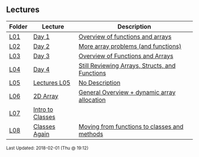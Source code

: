 ## Lectures
| Folder | Lecture | Description|
 | ------------|------------|------------|
 | [L01](https://github.com/rugbyprof/1063-Data-Structures/tree/master/Lectures/L08) | [ Day 1 ](https://github.com/rugbyprof/1063-Data-Structures/tree/master/Lectures/L08) | [ Overview of functions and arrays](https://github.com/rugbyprof/1063-Data-Structures/tree/master/Lectures/L08) |
 | [L02](https://github.com/rugbyprof/1063-Data-Structures/tree/master/Lectures/L08) | [ Day 2 ](https://github.com/rugbyprof/1063-Data-Structures/tree/master/Lectures/L08) | [ More array problems (and functions)](https://github.com/rugbyprof/1063-Data-Structures/tree/master/Lectures/L08) |
 | [L03](https://github.com/rugbyprof/1063-Data-Structures/tree/master/Lectures/L08) | [ Day 3 ](https://github.com/rugbyprof/1063-Data-Structures/tree/master/Lectures/L08) | [ Overview of Functions and Arrays](https://github.com/rugbyprof/1063-Data-Structures/tree/master/Lectures/L08) |
 | [L04](https://github.com/rugbyprof/1063-Data-Structures/tree/master/Lectures/L08) | [ Day 4 ](https://github.com/rugbyprof/1063-Data-Structures/tree/master/Lectures/L08) | [ Still Reviewing Arrays, Structs, and Functions](https://github.com/rugbyprof/1063-Data-Structures/tree/master/Lectures/L08) |
 | [L05](https://github.com/rugbyprof/1063-Data-Structures/tree/master/Lectures/L08) | [ Lectures L05 ](https://github.com/rugbyprof/1063-Data-Structures/tree/master/Lectures/L08) | [ No Description](https://github.com/rugbyprof/1063-Data-Structures/tree/master/Lectures/L08) |
 | [L06](https://github.com/rugbyprof/1063-Data-Structures/tree/master/Lectures/L08) | [ 2D Array ](https://github.com/rugbyprof/1063-Data-Structures/tree/master/Lectures/L08) | [ General Overview + dynamic array allocation](https://github.com/rugbyprof/1063-Data-Structures/tree/master/Lectures/L08) | [L06](https://github.com/rugbyprof/1063-Data-Structures/tree/master/Lectures/L08) | [ Single Dimensional](https://github.com/rugbyprof/1063-Data-Structures/tree/master/Lectures/L08) | [L06](https://github.com/rugbyprof/1063-Data-Structures/tree/master/Lectures/L08) | [ 2 Dimensional](https://github.com/rugbyprof/1063-Data-Structures/tree/master/Lectures/L08) |
 | [L07](https://github.com/rugbyprof/1063-Data-Structures/tree/master/Lectures/L08) | [ Intro to Classes](https://github.com/rugbyprof/1063-Data-Structures/tree/master/Lectures/L08) |
 | [L08](https://github.com/rugbyprof/1063-Data-Structures/tree/master/Lectures/L08) | [ Classes Again ](https://github.com/rugbyprof/1063-Data-Structures/tree/master/Lectures/L08) | [ Moving from functions to classes and methods](https://github.com/rugbyprof/1063-Data-Structures/tree/master/Lectures/L08) | [L08](https://github.com/rugbyprof/1063-Data-Structures/tree/master/Lectures/L08) | [ Related Repl.it code:](https://github.com/rugbyprof/1063-Data-Structures/tree/master/Lectures/L08) | [L08](https://github.com/rugbyprof/1063-Data-Structures/tree/master/Lectures/L08) | [ Folders in this lecture:](https://github.com/rugbyprof/1063-Data-Structures/tree/master/Lectures/L08) |

<sup>Last Updated: 2018-02-01 (Thu @ 19:12)</sup>